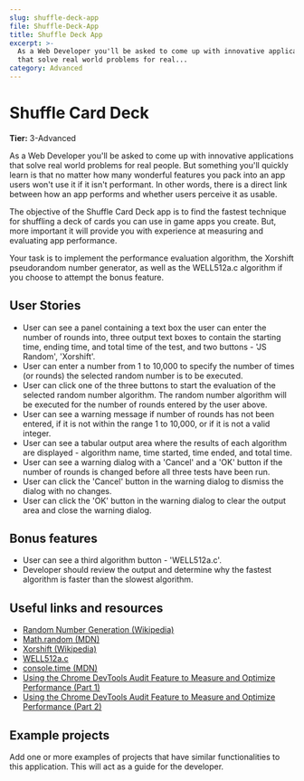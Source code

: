 ```yaml
---
slug: shuffle-deck-app
file: Shuffle-Deck-App
title: Shuffle Deck App
excerpt: >-
  As a Web Developer you'll be asked to come up with innovative applications
  that solve real world problems for real...
category: Advanced
---
```

# Shuffle Card Deck

**Tier:** 3-Advanced

As a Web Developer you'll be asked to come up with innovative applications that
solve real world problems for real people. But something you'll quickly learn
is that no matter how many wonderful features you pack into an app users won't
use it if it isn't performant. In other words, there is a direct link between
how an app performs and whether users perceive it as usable.

The objective of the Shuffle Card Deck app is to find the fastest technique for
shuffling a deck of cards you can use in game apps you create. But, more
important it will provide you with experience at measuring and evaluating app
performance.

Your task is to implement the performance evaluation algorithm, the Xorshift
pseudorandom number generator, as well as the WELL512a.c algorithm if you 
choose to attempt the bonus feature.

## User Stories

* User can see a panel containing a text box the user can enter the 
number of rounds into, three output text boxes to contain the starting time,
ending time, and total time of the test, and two buttons - 'JS Random',
'Xorshift'.
* User can enter a number from 1 to 10,000 to specify the number of
times (or rounds) the selected random number is to be executed.
* User can click one of the three buttons to start the evaluation of the
selected random number algorithm. The random number algorithm will be executed
for the number of rounds entered by the user above.
* User can see a warning message if number of rounds has not been entered,
if it is not within the range 1 to 10,000, or if it is not a valid integer.
* User can see a tabular output area where the results of each algorithm
are displayed - algorithm name, time started, time ended, and total time.
* User can see a warning dialog with a 'Cancel' and a 'OK' button if the
number of rounds is changed before all three tests have been run. 
* User can click the 'Cancel' button in the warning dialog to dismiss
the dialog with no changes.
* User can click the 'OK' button in the warning dialog to clear the
output area and close the warning dialog.
 
## Bonus features

* User can see a third algorithm button - 'WELL512a.c'.
* Developer should review the output and determine why the fastest
algorithm is faster than the slowest algorithm. 

## Useful links and resources

- [Random Number Generation (Wikipedia)](https://en.wikipedia.org/wiki/Random_number_generation)
- [Math.random (MDN)](https://developer.mozilla.org/en-US/docs/Web/JavaScript/Reference/Global_Objects/Math/random)
- [Xorshift (Wikipedia)](https://en.wikipedia.org/wiki/Xorshift)
- [WELL512a.c](http://www.iro.umontreal.ca/~panneton/well/WELL512a.c)
- [console.time (MDN)](https://developer.mozilla.org/en-US/docs/Web/API/Console/time)
- [Using the Chrome DevTools Audit Feature to Measure and Optimize Performance (Part 1)](https://medium.com/chingu/using-the-chrome-devtools-audit-feature-to-measure-and-optimize-performance-part-1-868a20bbfde8)
- [Using the Chrome DevTools Audit Feature to Measure and Optimize Performance (Part 2)](https://medium.com/chingu/using-the-chrome-devtools-audit-feature-to-measure-and-optimize-performance-part-2-af4a78bc6cf0)

## Example projects

Add one or more examples of projects that have similar functionalities to this application. This will act as a guide for the developer.
